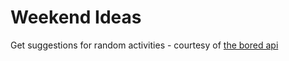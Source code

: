 # Weekend Ideas
Get suggestions for random activities - courtesy of [the bored api](https://www.boredapi.com/)
